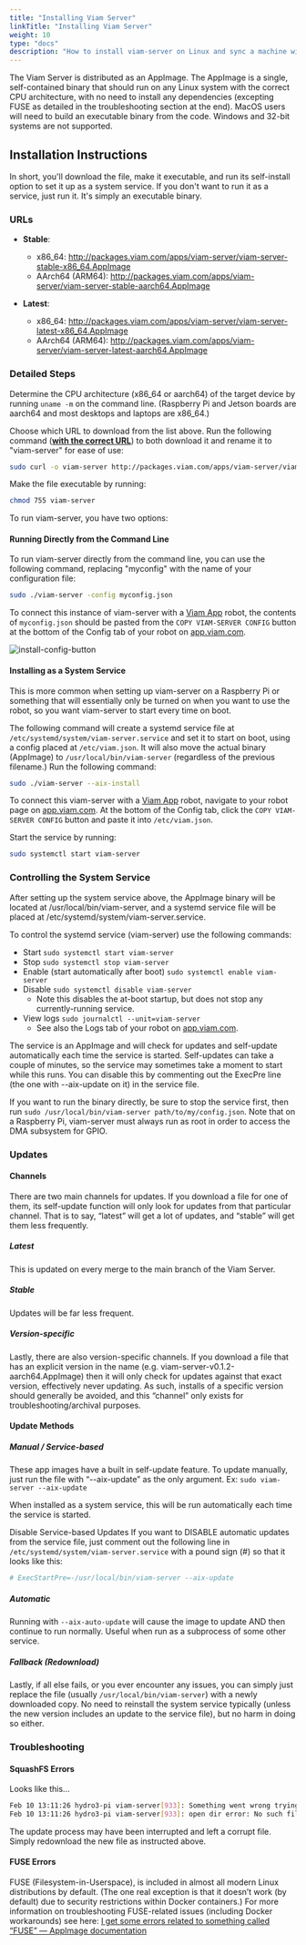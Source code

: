 ```yaml
---
title: "Installing Viam Server"
linkTitle: "Installing Viam Server"
weight: 10
type: "docs"
description: "How to install viam-server on Linux and sync a machine with the Viam App ([https://app.viam.com](https://app.viam.com))"
---
```

The Viam Server is distributed as an AppImage. The AppImage is a single, self-contained binary that should run on any Linux system with the correct CPU architecture, with no need to install any dependencies (excepting FUSE as detailed in the troubleshooting section at the end). MacOS users will need to build an executable binary from the code. Windows and 32-bit systems are not supported.

## Installation Instructions
In short, you'll download the file, make it executable, and run its self-install option to set it up as a system service. If you don't want to run it as a service, just run it. It's simply an executable binary.

### URLs
- **Stable**:
    - x86_64: http://packages.viam.com/apps/viam-server/viam-server-stable-x86_64.AppImage
    - AArch64 (ARM64): http://packages.viam.com/apps/viam-server/viam-server-stable-aarch64.AppImage

- **Latest**:
    - x86_64: http://packages.viam.com/apps/viam-server/viam-server-latest-x86_64.AppImage
    - AArch64 (ARM64): http://packages.viam.com/apps/viam-server/viam-server-latest-aarch64.AppImage

### Detailed Steps
Determine the CPU architecture (x86_64 or aarch64) of the target device by running `uname -m` on the command line. (Raspberry Pi and Jetson boards are aarch64 and most desktops and laptops are x86_64.)

Choose which URL to download from the list above. Run the following command ([**with the correct URL**](#urls)) to both download it and rename it to "viam-server" for ease of use:
```bash
sudo curl -o viam-server http://packages.viam.com/apps/viam-server/viam-server-latest-aarch64.AppImage
```
Make the file executable by running:
```bash
chmod 755 viam-server
```
To run viam-server, you have two options:

#### Running Directly from the Command Line
To run viam-server directly from the command line, you can use the following command, replacing "myconfig" with the name of your configuration file:
```bash
sudo ./viam-server -config myconfig.json
```
To connect this instance of viam-server with a [Viam App](app.viam.com) robot, the contents of `myconfig.json` should be pasted from the `COPY VIAM-SERVER CONFIG` button at the bottom of the Config tab of your robot on [app.viam.com](app.viam.com).

![install-config-button](../img/install-config-button.png)

#### Installing as a System Service
This is more common when setting up viam-server on a Raspberry Pi or something that will essentially only be turned on when you want to use the robot, so you want viam-server to start every time on boot.

The following command will create a systemd service file at `/etc/systemd/system/viam-server.service` and set it to start on boot, using a config placed at `/etc/viam.json`. It will also move the actual binary (AppImage) to `/usr/local/bin/viam-server` (regardless of the previous filename.) Run the following command:
```bash
sudo ./viam-server --aix-install
```
To connect this viam-server with a [Viam App](app.viam.com) robot, navigate to your robot page on [app.viam.com](app.viam.com). At the bottom of the Config tab, click the `COPY VIAM-SERVER CONFIG` button and paste it into `/etc/viam.json`.

Start the service by running:
```bash
sudo systemctl start viam-server
```

### Controlling the System Service
After setting up the system service above, the AppImage binary will be located at /usr/local/bin/viam-server, and a systemd service file will be placed at /etc/systemd/system/viam-server.service.

To control the systemd service (viam-server) use the following commands:
- Start `sudo systemctl start viam-server`
- Stop `sudo systemctl stop viam-server`
- Enable (start automatically after boot) `sudo systemctl enable viam-server`
- Disable `sudo systemctl disable viam-server`
    - Note this disables the at-boot startup, but does not stop any currently-running service.
- View logs `sudo journalctl --unit=viam-server`
    - See also the Logs tab of your robot on [app.viam.com](app.viam.com).

The service is an AppImage and will check for updates and self-update automatically each time the service is started. Self-updates can take a couple of minutes, so the service may sometimes take a moment to start while this runs. You can disable this by commenting out the ExecPre line (the one with --aix-update on it) in the service file.

If you want to run the binary directly, be sure to stop the service first, then run `sudo /usr/local/bin/viam-server path/to/my/config.json`. Note that on a Raspberry Pi, viam-server must always run as root in order to access the DMA subsystem for GPIO.

### Updates
#### Channels
There are two main channels for updates. If you download a file for one of them, its self-update function will only look for updates from that particular channel. That is to say, “latest” will get a lot of updates, and “stable” will get them less frequently.

##### Latest
This is updated on every merge to the main branch of the Viam Server.

##### Stable
Updates will be far less frequent.

##### Version-specific
Lastly, there are also version-specific channels. If you download a file that has an explicit version in the name (e.g. viam-server-v0.1.2-aarch64.AppImage) then it will only check for updates against that exact version, effectively never updating. As such, installs of a specific version should generally be avoided, and this “channel” only exists for troubleshooting/archival purposes.

#### Update Methods
##### Manual / Service-based
These app images have a built in self-update feature. To update manually, just run the file with “--aix-update” as the only argument. Ex: `sudo viam-server --aix-update`

When installed as a system service, this will be run automatically each time the service is started.

Disable Service-based Updates
If you want to DISABLE automatic updates from the service file, just comment out the following line in `/etc/systemd/system/viam-server.service` with a pound sign (#) so that it looks like this:
```bash
# ExecStartPre=-/usr/local/bin/viam-server --aix-update
```
##### Automatic
Running with `--aix-auto-update` will cause the image to update AND then continue to run normally. Useful when run as a subprocess of some other service.

##### Fallback (Redownload)
Lastly, if all else fails, or you ever encounter any issues, you can simply just replace the file (usually `/usr/local/bin/viam-server`) with a newly downloaded copy. No need to reinstall the system service typically (unless the new version includes an update to the service file), but no harm in doing so either.

### Troubleshooting
#### SquashFS Errors
Looks like this...
```bash
Feb 10 13:11:26 hydro3-pi viam-server[933]: Something went wrong trying to read the squashfs image.
Feb 10 13:11:26 hydro3-pi viam-server[933]: open dir error: No such file or directory
```
The update process may have been interrupted and left a corrupt file. Simply redownload the new file as instructed above.

#### FUSE Errors
FUSE (Filesystem-in-Userspace), is included in almost all modern Linux distributions by default. (The one real exception is that it doesn’t work (by default) due to security restrictions within Docker containers.) For more information on troubleshooting FUSE-related issues (including Docker workarounds) see here: [I get some errors related to something called “FUSE” — AppImage documentation](https://docs.appimage.org/user-guide/troubleshooting/fuse.html)